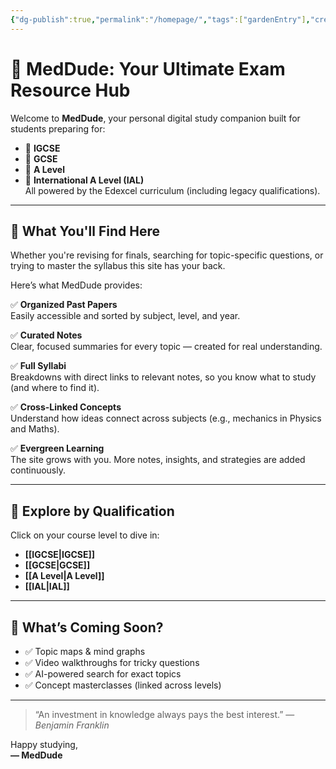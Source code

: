 ```yaml
---
{"dg-publish":true,"permalink":"/homepage/","tags":["gardenEntry"],"created":"2025-06-13T06:28:12.857+03:00","updated":"2025-06-14T07:25:59.646+03:00"}
---
```


# 🧠 MedDude: Your Ultimate Exam Resource Hub

Welcome to **MedDude**, your personal digital study companion built for students preparing for:
- 📘 **IGCSE**
- 📕 **GCSE**
- 📗 **A Level**
- 📙 **International A Level (IAL)**  
All powered by the Edexcel curriculum (including legacy qualifications).

---

## 🎯 What You'll Find Here

Whether you're revising for finals, searching for topic-specific questions, or trying to master the syllabus this site has your back.

Here’s what MedDude provides:

✅ **Organized Past Papers**  
Easily accessible and sorted by subject, level, and year.

✅ **Curated Notes**  
Clear, focused summaries for every topic — created for real understanding.

✅ **Full Syllabi**  
Breakdowns with direct links to relevant notes, so you know what to study (and where to find it).

✅ **Cross-Linked Concepts**  
Understand how ideas connect across subjects (e.g., mechanics in Physics and Maths).

✅ **Evergreen Learning**  
The site grows with you. More notes, insights, and strategies are added continuously.

---

## 🧭 Explore by Qualification

Click on your course level to dive in:

- **[[IGCSE\|IGCSE]]**
- **[[GCSE\|GCSE]]**
- **[[A Level\|A Level]]**
- **[[IAL\|IAL]]**

---

## 🚀 What’s Coming Soon?

- ✅ Topic maps & mind graphs  
- ✅ Video walkthroughs for tricky questions  
- ✅ AI-powered search for exact topics  
- ✅ Concept masterclasses (linked across levels)

---

> “An investment in knowledge always pays the best interest.” — *Benjamin Franklin*

Happy studying,  
**— MedDude**
